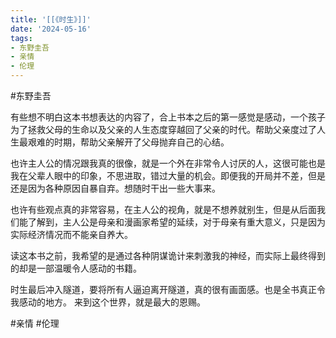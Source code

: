 ```yaml
---
title: '[[《时生》]]'
date: '2024-05-16'
tags:
- 东野圭吾
- 亲情
- 伦理
---
```

#东野圭吾 

有些想不明白这本书想表达的内容了，合上书本之后的第一感觉是感动，一个孩子为了拯救父母的生命以及父亲的人生态度穿越回了父亲的时代。帮助父亲度过了人生最艰难的时期，帮助父亲解开了父母抛弃自己的心结。

也许主人公的情况跟我真的很像，就是一个外在非常令人讨厌的人，这很可能也是我在父辈人眼中的印象，不思进取，错过大量的机会。即便我的开局并不差，但是还是因为各种原因自暴自弃。想随时干出一些大事来。

也许有些观点真的非常容易，在主人公的视角，就是不想养就别生，但是从后面我们能了解到，主人公是母亲和漫画家希望的延续，对于母亲有重大意义，只是因为实际经济情况而不能亲自养大。

读这本书之前，我希望的是通过各种阴谋诡计来刺激我的神经，而实际上最终得到的却是一部温暖令人感动的书籍。

时生最后冲入隧道，要将所有人逼迫离开隧道，真的很有画面感。也是全书真正令我感动的地方。
来到这个世界，就是最大的恩赐。

#亲情 #伦理
